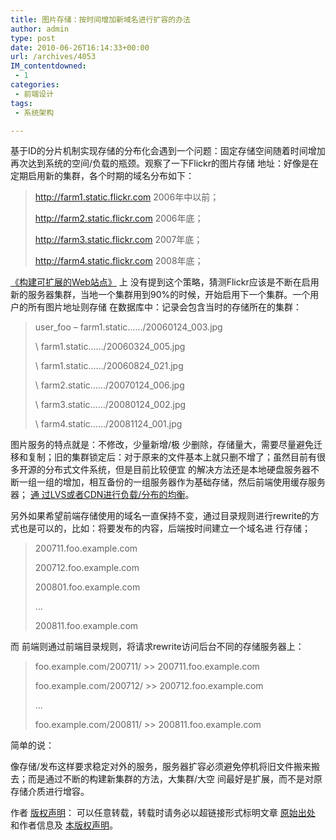```yaml
---
title: 图片存储：按时间增加新域名进行扩容的办法
author: admin
type: post
date: 2010-06-26T16:14:33+00:00
url: /archives/4053
IM_contentdowned:
 - 1
categories:
 - 前端设计
tags:
 - 系统架构

---
```


基于ID的分片机制实现存储的分布化会遇到一个问题：固定存储空间随着时间增加再次达到系统的空间/负载的瓶颈。观察了一下Flickr的图片存储 地址：好像是在定期启用新的集群，各个时期的域名分布如下：


> http://farm1.static.flickr.com 2006年中以前；
>
> http://farm2.static.flickr.com 2006年底；
>
> http://farm3.static.flickr.com 2007年底；
>
> http://farm4.static.flickr.com 2008年底；

[《构建可扩展的Web站点》](http://www.kuqin.com/shuping/20081003/20540.html) 上 没有提到这个策略，猜测Flickr应该是不断在启用新的服务器集群，当地一个集群用到90%的时候，开始启用下一个集群。一个用户的所有图片地址则存储 在数据库中：记录会包含当时的存储所在的集群：

> user_foo – farm1.static……/20060124_003.jpg
>
> \ farm1.static……/20060324_005.jpg
>
> \ farm1.static……/20060824_021.jpg
>
> \ farm2.static……/20070124_006.jpg
>
> \ farm3.static……/20080124_002.jpg
>
> \ farm4.static……/20081124_001.jpg

图片服务的特点就是：不修改，少量新增/极 少删除，存储量大，需要尽量避免迁移和复制；旧的集群锁定后：对于原来的文件基本上就只删不增了；虽然目前有很多开源的分布式文件系统，但是目前比较便宜 的解决方法还是本地硬盘服务器不断一组一组的增加，相互备份的一组服务器作为基础存储，然后前端使用缓存服务器； [通 过LVS或者CDN进行负载/分布的均衡](http://oneoo.com/articles/idc-china-yo2-quality-problems-and-solutions.html)。


另外如果希望前端存储使用的域名一直保持不变，通过目录规则进行rewrite的方式也是可以的，比如：将要发布的内容，后端按时间建立一个域名进 行存储；


> 200711.foo.example.com
>
> 200712.foo.example.com
>
> 200801.foo.example.com
>
> …
>
> 200811.foo.example.com

而 前端则通过前端目录规则，将请求rewrite访问后台不同的存储服务器上：


> foo.example.com/200711/ >> 200711.foo.example.com
>
> foo.example.com/200712/ >> 200712.foo.example.com
>
> …
>
> foo.example.com/200811/ >> 200811.foo.example.com

简单的说：

像存储/发布这样要求稳定对外的服务，服务器扩容必须避免停机将旧文件搬来搬去；而是通过不断的构建新集群的方法，大集群/大空 间最好是扩展，而不是对原存储介质进行增容。


作者 [版权声明](http://creativecommons.org/licenses/by/3.0/deed.zh)： 可以任意转载，转载时请务必以超链接形式标明文章 [原始出处](http://www.chedong.com/blog/archives/001453.html) 和作者信息及 [本版权声明](http://www.chedong.com/blog/archives/001249.html)。